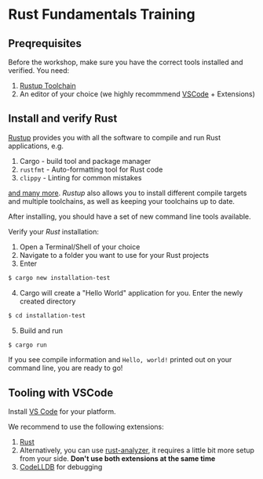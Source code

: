 # Rust Fundamentals Training

## Preqrequisites

Before the workshop, make sure you have the correct tools installed and verified. You need:

1. [Rustup Toolchain](https://rustup.rs/)
2. An editor of your choice (we highly recommmend [VSCode](https://code.visualstudio.com/) + Extensions)

## Install and verify Rust

[Rustup](https://rustup.rs) provides you with all the software to compile and run Rust applications, e.g.

1. Cargo - build tool and package manager
2. `rustfmt` - Auto-formatting tool for Rust code
3. `clippy` - Linting for common mistakes

[and many more](https://rust-lang.github.io/rustup-components-history/). *Rustup* also allows you to install different compile targets and multiple toolchains, as well as keeping your toolchains up to date.

After installing, you should have a set of new command line tools available. 

Verify your *Rust* installation:

1. Open a Terminal/Shell of your choice
2. Navigate to a folder you want to use for your Rust projects
3. Enter

```bash
$ cargo new installation-test
```

4. Cargo will create a "Hello World" application for you. Enter the newly created directory

```bash
$ cd installation-test
```

5. Build and run

```bash
$ cargo run
```

If you see compile information and `Hello, world!` printed out on your command line, you are ready to go!

## Tooling with VSCode

Install [VS Code](https://code.visualstudio.com) for your platform.

We recommend to use the following extensions:

1. [Rust](https://marketplace.visualstudio.com/items?itemName=rust-lang.rust)
2. Alternatively, you can use [rust-analyzer](https://marketplace.visualstudio.com/items?itemName=matklad.rust-analyzer), it requires a little bit more setup from your side. **Don't use both extensions at the same time**
3. [CodeLLDB](https://marketplace.visualstudio.com/items?itemName=vadimcn.vscode-lldb) for debugging